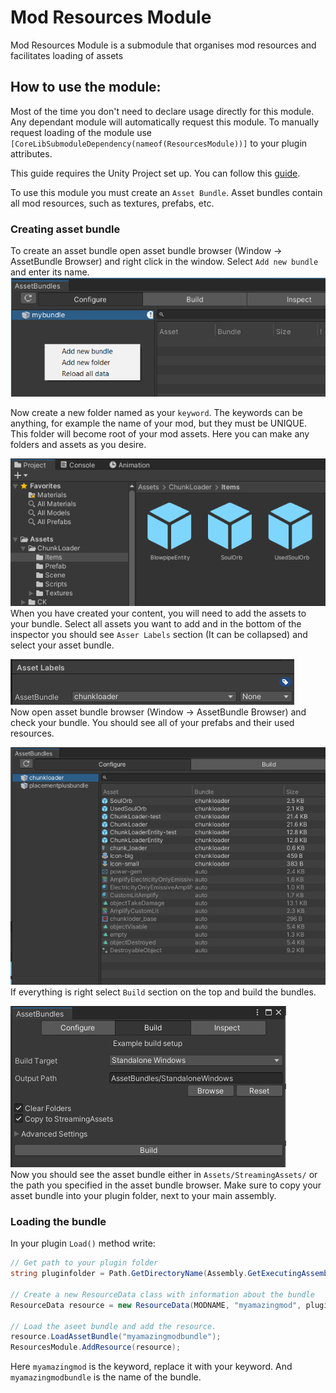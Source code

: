 # Mod Resources Module
Mod Resources Module is a submodule that organises mod resources and facilitates loading of assets

## How to use the module:
Most of the time you don't need to declare usage directly for this module. Any dependant module will automatically request this module. To manually request loading of the module use `[CoreLibSubmoduleDependency(nameof(ResourcesModule))]` to your plugin attributes.

This guide requires the Unity Project set up. You can follow this [guide](https://core-keeper-modding.gitbook.io/modding-wiki/modding/unity-setup).

To use this module you must create an `Asset Bundle`. Asset bundles contain all mod resources, such as textures, prefabs, etc. 

### Creating asset bundle

To create an asset bundle open asset bundle browser (Window -> AssetBundle Browser) and right click in the window. Select `Add new bundle` and enter its name.  
![Create bundle](./documentation/createBundle.png)<br>

Now create a new folder named as your `keyword`. The keywords can be anything, for example the name of your mod, but they must be UNIQUE. This folder will become root of your mod assets. Here you can make any folders and assets as you desire.

![Folder structure](./documentation/folderStructure.png)<br>
When you have created your content, you will need to add the assets to your bundle. Select all assets you want to add and in the bottom of the inspector you should see `Asser Labels` section (It can be collapsed) and select your asset bundle.

![Assign the bundle](./documentation/assignTheBundle.png)<br>
Now open asset bundle browser (Window -> AssetBundle Browser) and check your bundle. You should see all of your prefabs and their used resources.

![AssetBundle Browser](./documentation/bundleBrowser.png)<br>
If everything is right select `Build` section on the top and build the bundles.

![Build The Bundle](./documentation/BuildIT.png)<br>
Now you should see the asset bundle either in `Assets/StreamingAssets/` or the path you specified in the asset bundle browser. Make sure to copy your asset bundle into your plugin folder, next to your main assembly.

### Loading the bundle

In your plugin `Load()` method write:
```cs
// Get path to your plugin folder
string pluginfolder = Path.GetDirectoryName(Assembly.GetExecutingAssembly().Location);

// Create a new ResourceData class with information about the bundle
ResourceData resource = new ResourceData(MODNAME, "myamazingmod", pluginfolder);

// Load the aseet bundle and add the resource.
resource.LoadAssetBundle("myamazingmodbundle");
ResourcesModule.AddResource(resource);
```
Here `myamazingmod` is the keyword, replace it with your keyword. And `myamazingmodbundle` is the name of the bundle.